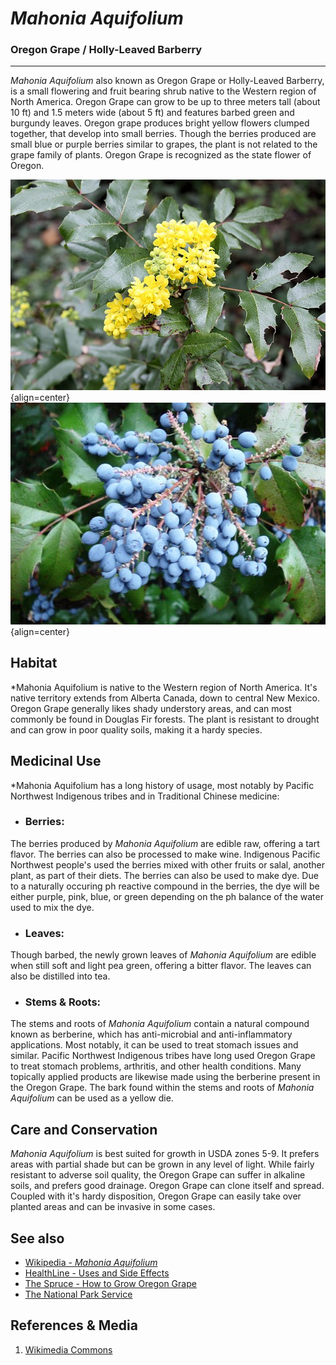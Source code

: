 # *Mahonia Aquifolium*
### **Oregon Grape / Holly-Leaved Barberry**

***

*Mahonia Aquifolium* also known as Oregon Grape or Holly-Leaved Barberry, is a small flowering and fruit bearing shrub native to the Western region of North America. Oregon Grape can grow to be up to three meters tall (about 10 ft) and 1.5 meters wide (about 5 ft) and features barbed green and burgundy leaves. Oregon grape produces bright yellow flowers clumped together, that develop into small berries. Though the berries produced are small blue or purple berries similar to grapes, the plant is not related to the grape family of plants. Oregon Grape is recognized as the state flower of Oregon.

![Mahonia Aquifolium flowering](/img/Mahonia-flower.jpg "*Mahonia Aquifolium* flowers"){align=center}
![Mahonia Aquifolium bearing fruit](/img/Mahonia-fruit.jpg "*Mahonia Aquifolium* berries"){align=center}

## Habitat
*Mahonia Aquifolium is native to the Western region of North America. It's native territory extends from Alberta Canada, down to central New Mexico. Oregon Grape generally likes shady understory areas, and can most commonly be found in Douglas Fir forests. The plant is resistant to drought and can grow in poor quality soils, making it a hardy species.

## Medicinal Use
*Mahonia Aquifolium has a long history of usage, most notably by Pacific Northwest Indigenous tribes and in Traditional Chinese medicine:

* ### Berries:
The berries produced by *Mahonia Aquifolium* are edible raw, offering a tart flavor. The berries can also be processed to make wine. Indigenous Pacific Northwest people's used the berries mixed with other fruits or salal, another plant, as part of their diets.
The berries can also be used to make dye. Due to a naturally occuring ph reactive compound in the berries, the dye will be either purple, pink, blue, or green depending on the ph balance of the water used to mix the dye.

* ### Leaves:
Though barbed, the newly grown leaves of *Mahonia Aquifolium* are edible when still soft and light pea green, offering a bitter flavor. The leaves can also be distilled into tea.

* ### Stems & Roots:
The stems and roots of *Mahonia Aquifolium* contain a natural compound known as berberine, which has anti-microbial and anti-inflammatory applications. Most notably, it can be used to treat stomach issues and similar. Pacific Northwest Indigenous tribes have long used Oregon Grape to treat stomach problems, arthritis, and other health conditions. Many topically applied products are likewise made using the berberine present in the Oregon Grape.
The bark found within the stems and roots of *Mahonia Aquifolium* can be used as a yellow die.

## Care and Conservation
*Mahonia Aquifolium* is best suited for growth in USDA zones 5-9. It prefers areas with partial shade but can be grown in any level of light. While fairly resistant to adverse soil quality, the Oregon Grape can suffer in alkaline soils, and prefers good drainage. 
Oregon Grape can clone itself and spread. Coupled with it's hardy disposition, Oregon Grape can easily take over planted areas and can be invasive in some cases.


## See also
- [Wikipedia - *Mahonia Aquifolium*](https://en.wikipedia.org/wiki/Mahonia_aquifolium)
- [HealthLine - Uses and Side Effects](https://www.healthline.com/nutrition/oregon-grape)
- [The Spruce - How to Grow Oregon Grape](https://www.thespruce.com/oregon-grape-profile-3269178)
- [The National Park Service](https://www.nps.gov/articles/000/oregon-grape.htm)

## References & Media
1. [Wikimedia Commons](https://commons.wikimedia.org/wiki/Main_Page)